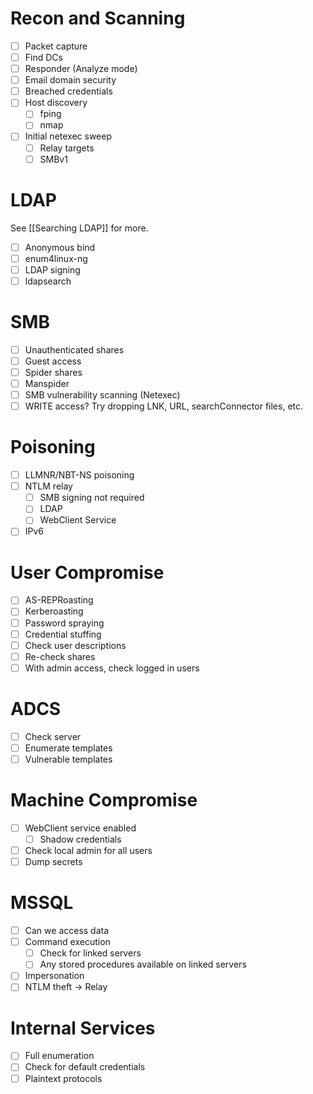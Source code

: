 # Recon and Scanning

- [ ] Packet capture
- [ ] Find DCs
- [ ] Responder (Analyze mode)
- [ ] Email domain security
- [ ] Breached credentials
- [ ] Host discovery
    - [ ] fping
    - [ ] nmap
- [ ] Initial netexec sweep
    - [ ] Relay targets
    - [ ] SMBv1

# LDAP

See [[Searching LDAP]] for more.

- [ ] Anonymous bind
- [ ] enum4linux-ng
- [ ] LDAP signing
- [ ] ldapsearch

# SMB

- [ ] Unauthenticated shares
- [ ] Guest access
- [ ] Spider shares
- [ ] Manspider
- [ ] SMB vulnerability scanning (Netexec)
- [ ] WRITE access? Try dropping LNK, URL, searchConnector files, etc.

# Poisoning

- [ ] LLMNR/NBT-NS poisoning
- [ ] NTLM relay
    - [ ] SMB signing not required
    - [ ] LDAP
    - [ ] WebClient Service
- [ ] IPv6

# User Compromise

- [ ] AS-REPRoasting
- [ ] Kerberoasting
- [ ] Password spraying
- [ ] Credential stuffing
- [ ] Check user descriptions
- [ ] Re-check shares
- [ ] With admin access, check logged in users

# ADCS

- [ ] Check server
- [ ] Enumerate templates
- [ ] Vulnerable templates

# Machine Compromise

- [ ] WebClient service enabled
    - [ ] Shadow credentials
- [ ] Check local admin for all users
- [ ] Dump secrets

# MSSQL

- [ ] Can we access data
- [ ] Command execution
	- [ ] Check for linked servers
	- [ ] Any stored procedures available on linked servers
- [ ] Impersonation
- [ ] NTLM theft → Relay

# Internal Services

- [ ] Full enumeration
- [ ] Check for default credentials
- [ ] Plaintext protocols